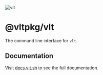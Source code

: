 ![vlt](https://github.com/user-attachments/assets/345949ff-7150-4b97-856d-c7e42c2a4db5)

# @vltpkg/vlt

The command line interface for `vlt`.

## Documentation

Visit [docs.vlt.sh](https://docs.vlt.sh) to see the full documentation.
